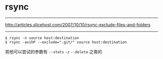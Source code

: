 # rsync

---

http://articles.slicehost.com/2007/10/10/rsync-exclude-files-and-folders

---

```
$ rsync -n source host:destination
$ rsync -avihP --exclude=".git/" source host:destination
```

其他可以尝试的参数有 `--stats` `-z` `--delete` 之类的
